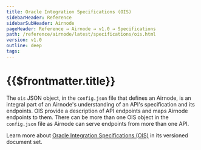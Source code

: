 ```yaml
---
title: Oracle Integration Specifications (OIS)
sidebarHeader: Reference
sidebarSubHeader: Airnode
pageHeader: Reference → Airnode → v1.0 → Specifications
path: /reference/airnode/latest/specifications/ois.html
version: v1.0
outline: deep
tags:
---
```


<VersionWarning/>

<PageHeader/>

# {{$frontmatter.title}}

The `ois` JSON object, in the `config.json` file that defines an Airnode, is an
integral part of an Airnode's understanding of an API's specification and its
endpoints. OIS provide a description of API endpoints and maps Airnode endpoints
to them. There can be more than one OIS object in the `config.json` file as
Airnode can serve endpoints from more than one API.

Learn more about
[Oracle Integration Specifications (OIS)](/reference/ois/latest/) in its
versioned document set.
